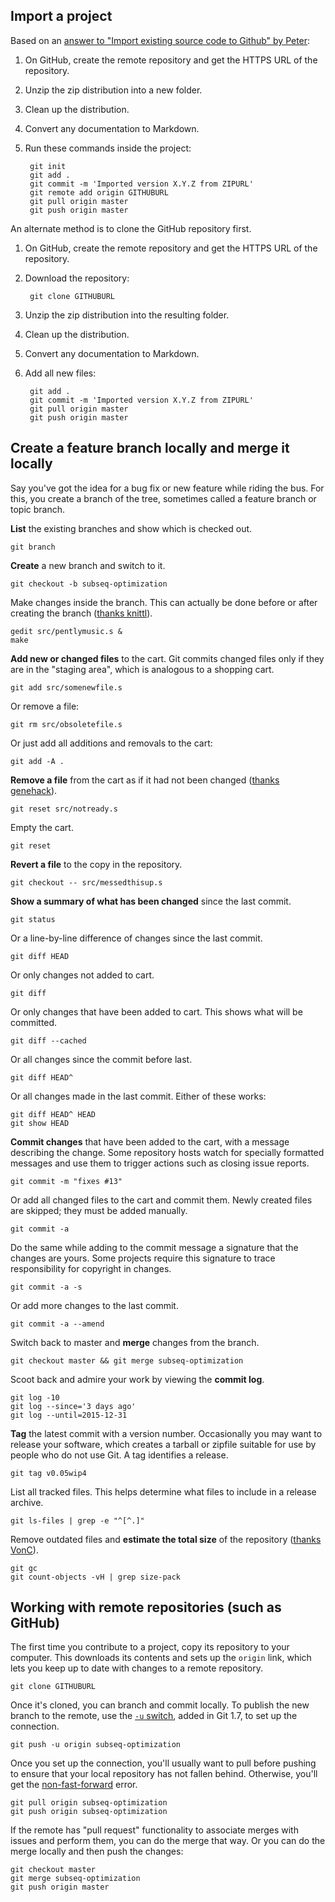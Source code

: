 ## Import a project

Based on an [answer to "Import existing source code to Github" by Peter](https://stackoverflow.com/a/8012698/2738262):

1. On GitHub, create the remote repository and get the HTTPS URL of the repository.
2. Unzip the zip distribution into a new folder.
3. Clean up the distribution.
4. Convert any documentation to Markdown.
5. Run these commands inside the project:

        git init
        git add .
        git commit -m 'Imported version X.Y.Z from ZIPURL'
        git remote add origin GITHUBURL
        git pull origin master
        git push origin master

An alternate method is to clone the GitHub repository first.

1. On GitHub, create the remote repository and get the HTTPS URL of the repository.
2. Download the repository:

        git clone GITHUBURL

3. Unzip the zip distribution into the resulting folder.
4. Clean up the distribution.
5. Convert any documentation to Markdown.
6. Add all new files:

        git add .
        git commit -m 'Imported version X.Y.Z from ZIPURL'
        git pull origin master
        git push origin master

## Create a feature branch locally and merge it locally

Say you've got the idea for a bug fix or new feature while riding the bus. For this, you create a branch of the tree, sometimes called a feature branch or topic branch.

**List** the existing branches and show which is checked out.

    git branch

**Create** a new branch and switch to it.

    git checkout -b subseq-optimization

Make changes inside the branch. This can actually be done before or after creating the branch ([thanks knittl](https://stackoverflow.com/a/1394804/2738262)).

    gedit src/pentlymusic.s &
    make

**Add new or changed files** to the cart. Git commits changed files only if they are in the "staging area", which is analogous to a shopping cart.

    git add src/somenewfile.s

Or remove a file:

    git rm src/obsoletefile.s

Or just add all additions and removals to the cart:

    git add -A .

**Remove a file** from the cart as if it had not been changed ([thanks genehack](https://stackoverflow.com/a/348234/2738262)).

    git reset src/notready.s

Empty the cart.

    git reset

**Revert a file** to the copy in the repository.

    git checkout -- src/messedthisup.s

**Show a summary of what has been changed** since the last commit.

    git status

Or a line-by-line difference of changes since the last commit.

    git diff HEAD

Or only changes not added to cart.

    git diff

Or only changes that have been added to cart. This shows what will be committed.

    git diff --cached

Or all changes since the commit before last.

    git diff HEAD^

Or all changes made in the last commit.  Either of these works:

    git diff HEAD^ HEAD
    git show HEAD  

**Commit changes** that have been added to the cart, with a message describing the change. Some repository hosts watch for specially formatted messages and use them to trigger actions such as closing issue reports.

    git commit -m "fixes #13"

Or add all changed files to the cart and commit them. Newly created files are skipped; they must be added manually.

    git commit -a

Do the same while adding to the commit message a signature that the changes are yours. Some projects require this signature to trace responsibility for copyright in changes.

    git commit -a -s

Or add more changes to the last commit.

    git commit -a --amend

Switch back to master and **merge** changes from the branch.

    git checkout master && git merge subseq-optimization

Scoot back and admire your work by viewing the **commit log**.

    git log -10
    git log --since='3 days ago'
    git log --until=2015-12-31

**Tag** the latest commit with a version number. Occasionally you may want to release your software, which creates a tarball or zipfile suitable for use by people who do not use Git.  A tag identifies a release.

    git tag v0.05wip4

List all tracked files.  This helps determine what files to include in a release archive.

    git ls-files | grep -e "^[^.]"

Remove outdated files and **estimate the total size** of the repository ([thanks VonC](https://stackoverflow.com/a/16163608/2738262)).

    git gc
    git count-objects -vH | grep size-pack

## Working with remote repositories (such as GitHub)

The first time you contribute to a project, copy its repository to your computer.  This downloads its contents and sets up the `origin` link, which lets you keep up to date with changes to a remote repository.

    git clone GITHUBURL

Once it's cloned, you can branch and commit locally.  To publish the new branch to the remote, use the [`-u` switch](https://stackoverflow.com/a/6232535/2738262), added in Git 1.7, to set up the connection.

    git push -u origin subseq-optimization

Once you set up the connection, you'll usually want to pull before pushing to ensure that your local repository has not fallen behind. Otherwise, you'll get the [non-fast-forward](https://help.github.com/articles/dealing-with-non-fast-forward-errors/) error.

    git pull origin subseq-optimization
    git push origin subseq-optimization

If the remote has "pull request" functionality to associate merges with issues and perform them, you can do the merge that way. Or you can do the merge locally and then push the changes:

    git checkout master
    git merge subseq-optimization
    git push origin master
